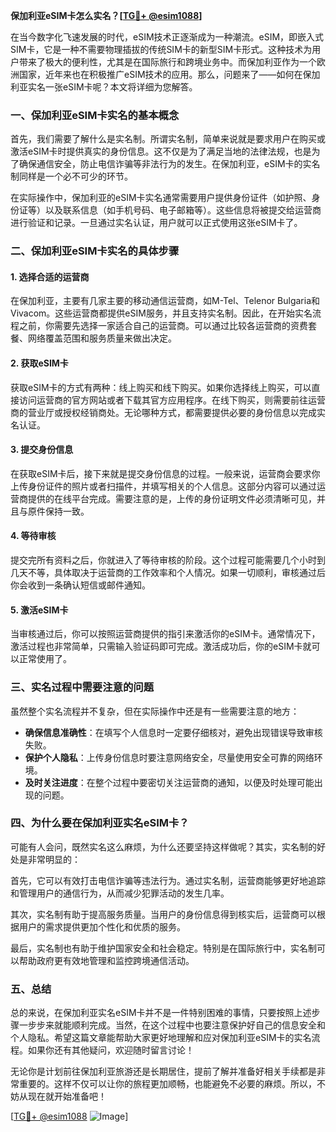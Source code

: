 **保加利亚eSIM卡怎么实名？[[TG💪+ @esim1088](https://t.me/s/esim1088)]**

在当今数字化飞速发展的时代，eSIM技术正逐渐成为一种潮流。eSIM，即嵌入式SIM卡，它是一种不需要物理插拔的传统SIM卡的新型SIM卡形式。这种技术为用户带来了极大的便利性，尤其是在国际旅行和跨境业务中。而保加利亚作为一个欧洲国家，近年来也在积极推广eSIM技术的应用。那么，问题来了——如何在保加利亚实名一张eSIM卡呢？本文将详细为您解答。

### 一、保加利亚eSIM卡实名的基本概念

首先，我们需要了解什么是实名制。所谓实名制，简单来说就是要求用户在购买或激活eSIM卡时提供真实的身份信息。这不仅是为了满足当地的法律法规，也是为了确保通信安全，防止电信诈骗等非法行为的发生。在保加利亚，eSIM卡的实名制同样是一个必不可少的环节。

在实际操作中，保加利亚的eSIM卡实名通常需要用户提供身份证件（如护照、身份证等）以及联系信息（如手机号码、电子邮箱等）。这些信息将被提交给运营商进行验证和记录。一旦通过实名认证，用户就可以正式使用这张eSIM卡了。

### 二、保加利亚eSIM卡实名的具体步骤

#### 1. 选择合适的运营商

在保加利亚，主要有几家主要的移动通信运营商，如M-Tel、Telenor Bulgaria和Vivacom。这些运营商都提供eSIM服务，并且支持实名制。因此，在开始实名流程之前，你需要先选择一家适合自己的运营商。可以通过比较各运营商的资费套餐、网络覆盖范围和服务质量来做出决定。

#### 2. 获取eSIM卡

获取eSIM卡的方式有两种：线上购买和线下购买。如果你选择线上购买，可以直接访问运营商的官方网站或者下载其官方应用程序。在线下购买，则需要前往运营商的营业厅或授权经销商处。无论哪种方式，都需要提供必要的身份信息以完成实名认证。

#### 3. 提交身份信息

在获取eSIM卡后，接下来就是提交身份信息的过程。一般来说，运营商会要求你上传身份证件的照片或者扫描件，并填写相关的个人信息。这部分内容可以通过运营商提供的在线平台完成。需要注意的是，上传的身份证明文件必须清晰可见，并且与原件保持一致。

#### 4. 等待审核

提交完所有资料之后，你就进入了等待审核的阶段。这个过程可能需要几个小时到几天不等，具体取决于运营商的工作效率和个人情况。如果一切顺利，审核通过后你会收到一条确认短信或邮件通知。

#### 5. 激活eSIM卡

当审核通过后，你可以按照运营商提供的指引来激活你的eSIM卡。通常情况下，激活过程也非常简单，只需输入验证码即可完成。激活成功后，你的eSIM卡就可以正常使用了。

### 三、实名过程中需要注意的问题

虽然整个实名流程并不复杂，但在实际操作中还是有一些需要注意的地方：

- **确保信息准确性**：在填写个人信息时一定要仔细核对，避免出现错误导致审核失败。
- **保护个人隐私**：上传身份信息时要注意网络安全，尽量使用安全可靠的网络环境。
- **及时关注进度**：在整个过程中要密切关注运营商的通知，以便及时处理可能出现的问题。

### 四、为什么要在保加利亚实名eSIM卡？

可能有人会问，既然实名这么麻烦，为什么还要坚持这样做呢？其实，实名制的好处是非常明显的：

首先，它可以有效打击电信诈骗等违法行为。通过实名制，运营商能够更好地追踪和管理用户的通信行为，从而减少犯罪活动的发生几率。

其次，实名制有助于提高服务质量。当用户的身份信息得到核实后，运营商可以根据用户的需求提供更加个性化和优质的服务。

最后，实名制也有助于维护国家安全和社会稳定。特别是在国际旅行中，实名制可以帮助政府更有效地管理和监控跨境通信活动。

### 五、总结

总的来说，在保加利亚实名eSIM卡并不是一件特别困难的事情，只要按照上述步骤一步步来就能顺利完成。当然，在这个过程中也要注意保护好自己的信息安全和个人隐私。希望这篇文章能帮助大家更好地理解和应对保加利亚eSIM卡的实名流程。如果你还有其他疑问，欢迎随时留言讨论！

无论你是计划前往保加利亚旅游还是长期居住，提前了解并准备好相关手续都是非常重要的。这样不仅可以让你的旅程更加顺畅，也能避免不必要的麻烦。所以，不妨从现在就开始准备吧！

[[TG💪+ @esim1088](https://t.me/s/esim1088) ![Image](https://i.postimg.cc/4NQfJmqS/Snipaste-2025-05-13-00-14-12.png)]